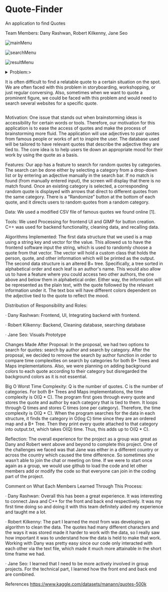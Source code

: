# Quote-Finder
An application to find Quotes

Team Members: Dany Rashwan, Robert Kilkenny, Jane Seo

![mainMenu](https://user-images.githubusercontent.com/61055337/234738135-e9098945-8e31-4611-bf47-10cde0ba14a4.png)

![searchMenu](https://user-images.githubusercontent.com/61055337/234738175-d09a6355-b4bd-448c-8eca-3951a2d59840.png)

![resultMenu](https://user-images.githubusercontent.com/61055337/234738188-3c217c21-dd7f-47dd-b893-fbaf5958ffff.png)


<details>
<summary>Problem:>

It is often difficult to find a relatable quote to a certain situation on the spot. We are often faced with this problem in storyboarding, workshopping, 
or just regular conversing. Also, sometimes when we want to quote a prominent figure, we could be faced with this problem and would need to search several websites
for a specific quote.

</details>


Motivation: 
One issue that stands out when brainstorming ideas is accessibility for certain words or tools. Therefore, our motivation for this application is to ease the access
of quotes and make the process of brainstorming more fluid. The application will use adjectives to pair quotes from famous people or works of art to inspire the user.
The database used will be tailored to have relevant quotes that describe the adjective they are tied to. The core idea is to help users tie down an appropriate mood for
their work by using the quote as a basis.

Features:
Our app has a feature to search for random quotes by categories. The search can be done either by selecting a category from a drop-down list or by entering an 
adjective manually in the search bar. If no match is found (from manually entered input), the screen will display that there is no match found. Once an existing category is selected, a corresponding random quote is displayed with arrows that direct to different quotes from the same category. There is a “Randomize” button at the bottom of each quote, and it directs users to random quotes from a random category.

Data:
We used a modified CSV file of famous quotes we found online [1]. 

Tools:
We used Processing for frontend UI and GIMP for button creation. C++ was used for backend functionality, cleaning data, and recalling data.

Algorithms Implemented:
The first data structure that we used is a map using a string key and vector for the value. This allowed us to have the frontend software input the string, 
which is used to randomly choose a quote from that vector. The vector will hold a custom class that holds the person, quote, and other information which will be printed as the output. The second data structure is an altered B+ tree. Specifically, a tree sorted in alphabetical order and each leaf is an author's name. This would also allow us to have a feature where you could access two other authors, the one above and below them in alphabetical order. Either way, the information will be represented as the plain text, with the quote followed by the relevant information under it. The text box will have different colors dependent on the adjective tied to the quote to reflect the mood.

 Distribution of Responsibility and Roles: 
 
·        Dany Rashwan: Frontend, UI, Integrating backend with frontend.

·        Robert Kilkenny: Backend, Cleaning database, searching database

·        Jane Seo: Visuals Prototype 

Changes Made After Proposal: 
In the proposal, we had two options to search for quotes: search by author and search by category. After the proposal, we decided to remove the search by author 
function in order to compare time complexities on search by categories for both B+ Trees and Maps implementations. Also, we were planning on adding background colors 
to each quote according to their category but disregarded the background colors as it is not essential. 


Big O Worst Time Complexity:
Q is the number of quotes. C is the number of categories.
For both B+ Trees and Maps implementations, the time complexity is O(Q * C). The program first goes through every quote and stores the quote and author by each category that is tied to them. It loops through Q times and stores C times (one per category). Therefore, the time complexity is O(Q * C). When the program searches for the data in each structure, it finds the category in O(log C) time since they are an ordered map and a B+ Tree. Then they print every quote attached to that category into output.txt, which takes O(Q) time. Thus, this adds up to O(Q * C). 


Reflection:
The overall experience for the project as a group was great as Dany and Robert went above and beyond to complete this project. One of the challenges we faced was that
Jane was either in a different country or across the country which caused the time difference. So sometimes she wasn’t able to join the chat or meeting on time.
If we were to start once again as a group, we would use github to load the code and let other members add or modify the code so that everyone can join in the coding
part of the project. 

Comment on What Each Members Learned Through This Process:

·        Dany Rashwan: Overall this has been a great experience. It was interesting to connect Java and C++ for the front and back end respectively. 
                        It was my first time doing so and doing it with this team definitely aided my experience and taught me a lot.
                        
·        Robert Kilkenny: The part I learned the most from was developing an algorithm to clean the data. The quotes had many different characters and the ways it was                           stored made it harder to work with the data, so I really saw how important it was to understand how the data is held to make that work.                                 Working with Dany was pretty easy since our code only interacted with each other via the text file, which made it much more attainable in the                           short time frame we had.

·        Jane Seo: I learned that I need to be more actively involved in group projects. For the technical part, I learned how the front end and back end are combined. 

References
https://www.kaggle.com/datasets/manann/quotes-500k
